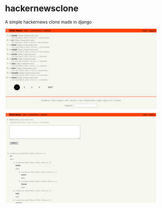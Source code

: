 # hackernewsclone
A simple hackernews clone made in django



![1](1.png?raw=true "")
![2](2.png?raw=true "")
